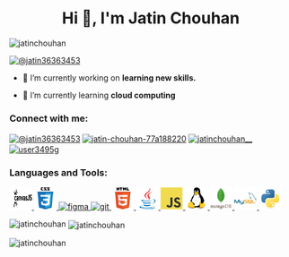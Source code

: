 <h1 align="center">Hi 👋, I'm Jatin Chouhan</h1>
<p align="left"> <img src="https://komarev.com/ghpvc/?username=jatinchouhan&label=Profile%20views&color=0e75b6&style=flat" alt="jatinchouhan" /> </p>

<p align="left"> <a href="https://twitter.com/@jatin36363453" target="blank"><img src="https://img.shields.io/twitter/follow/@jatin36363453?logo=twitter&style=for-the-badge" alt="@jatin36363453" /></a> </p>

- 🔭 I’m currently working on **learning new skills.**

- 🌱 I’m currently learning **cloud computing**

<h3 align="left">Connect with me:</h3>
<p align="left">
<a href="https://twitter.com/@jatin36363453" target="blank"><img align="center" src="https://raw.githubusercontent.com/rahuldkjain/github-profile-readme-generator/master/src/images/icons/Social/twitter.svg" alt="@jatin36363453" height="30" width="40" /></a>
<a href="https://linkedin.com/in/jatin-chouhan-77a188220" target="blank"><img align="center" src="https://raw.githubusercontent.com/rahuldkjain/github-profile-readme-generator/master/src/images/icons/Social/linked-in-alt.svg" alt="jatin-chouhan-77a188220" height="30" width="40" /></a>
<a href="https://instagram.com/jatinchouhan__" target="blank"><img align="center" src="https://raw.githubusercontent.com/rahuldkjain/github-profile-readme-generator/master/src/images/icons/Social/instagram.svg" alt="jatinchouhan__" height="30" width="40" /></a>
<a href="https://www.leetcode.com/user3495g" target="blank"><img align="center" src="https://raw.githubusercontent.com/rahuldkjain/github-profile-readme-generator/master/src/images/icons/Social/leet-code.svg" alt="user3495g" height="30" width="40" /></a>
</p>

<h3 align="left">Languages and Tools:</h3>
<p align="left"> <a href="https://canvasjs.com" target="_blank" rel="noreferrer"> <img src="https://raw.githubusercontent.com/Hardik0307/Hardik0307/master/assets/canvasjs-charts.svg" alt="canvasjs" width="40" height="40"/> </a> <a href="https://www.w3schools.com/css/" target="_blank" rel="noreferrer"> <img src="https://raw.githubusercontent.com/devicons/devicon/master/icons/css3/css3-original-wordmark.svg" alt="css3" width="40" height="40"/> </a> <a href="https://www.figma.com/" target="_blank" rel="noreferrer"> <img src="https://www.vectorlogo.zone/logos/figma/figma-icon.svg" alt="figma" width="40" height="40"/> </a> <a href="https://git-scm.com/" target="_blank" rel="noreferrer"> <img src="https://www.vectorlogo.zone/logos/git-scm/git-scm-icon.svg" alt="git" width="40" height="40"/> </a> <a href="https://www.w3.org/html/" target="_blank" rel="noreferrer"> <img src="https://raw.githubusercontent.com/devicons/devicon/master/icons/html5/html5-original-wordmark.svg" alt="html5" width="40" height="40"/> </a> <a href="https://www.java.com" target="_blank" rel="noreferrer"> <img src="https://raw.githubusercontent.com/devicons/devicon/master/icons/java/java-original.svg" alt="java" width="40" height="40"/> </a> <a href="https://developer.mozilla.org/en-US/docs/Web/JavaScript" target="_blank" rel="noreferrer"> <img src="https://raw.githubusercontent.com/devicons/devicon/master/icons/javascript/javascript-original.svg" alt="javascript" width="40" height="40"/> </a> <a href="https://www.linux.org/" target="_blank" rel="noreferrer"> <img src="https://raw.githubusercontent.com/devicons/devicon/master/icons/linux/linux-original.svg" alt="linux" width="40" height="40"/> </a> <a href="https://www.mongodb.com/" target="_blank" rel="noreferrer"> <img src="https://raw.githubusercontent.com/devicons/devicon/master/icons/mongodb/mongodb-original-wordmark.svg" alt="mongodb" width="40" height="40"/> </a> <a href="https://www.mysql.com/" target="_blank" rel="noreferrer"> <img src="https://raw.githubusercontent.com/devicons/devicon/master/icons/mysql/mysql-original-wordmark.svg" alt="mysql" width="40" height="40"/> </a> <a href="https://www.python.org" target="_blank" rel="noreferrer"> <img src="https://raw.githubusercontent.com/devicons/devicon/master/icons/python/python-original.svg" alt="python" width="40" height="40"/> </a> </p>

<p><img align="left" src="https://github-readme-stats.vercel.app/api/top-langs?username=jatinchouhan&show_icons=true&locale=en&layout=compact" alt="jatinchouhan" /></p>

<p>&nbsp;<img align="center" src="https://github-readme-stats.vercel.app/api?username=jatinchouhan&show_icons=true&locale=en" alt="jatinchouhan" /></p>

<p><img align="center" src="https://github-readme-streak-stats.herokuapp.com/?user=jatinchouhan&" alt="jatinchouhan" /></p>
